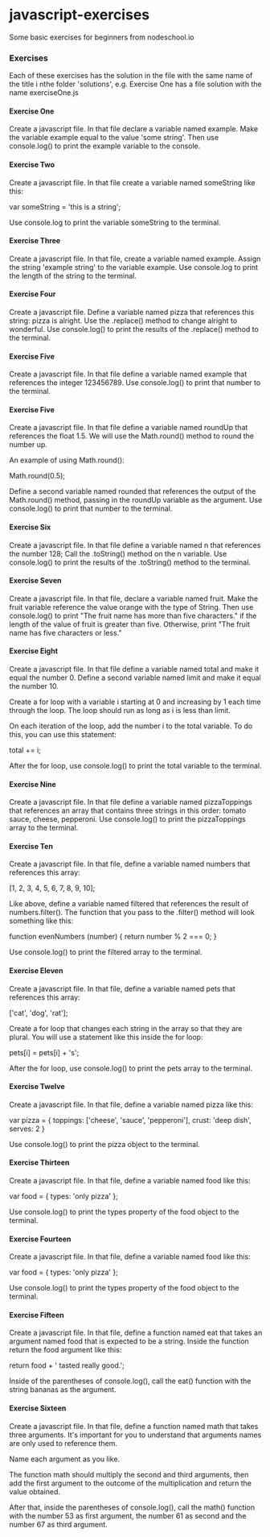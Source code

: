 # javascript-exercises
Some basic exercises for beginners from nodeschool.io

### Exercises

Each of these exercises has the solution in the file with the same name of the title i nthe folder 'solutions', e.g. Exercise One has a file solution with the name exerciseOne.js 

#### Exercise One

Create a javascript file. In that file declare a variable named example. Make the variable example equal to the value 'some string'.
Then use console.log() to print the example variable to the console.

#### Exercise Two

Create a javascript file. In that file create a variable named someString like this:

var someString = 'this is a string';

Use console.log to print the variable someString to the terminal.

#### Exercise Three

Create a javascript file. In that file, create a variable named example. Assign the string 'example string' to the variable example.
Use console.log to print the length of the string to the terminal.

#### Exercise Four

Create a javascript file. Define a variable named pizza that references this string: pizza is alright. Use the .replace() method to change alright to wonderful.
Use console.log() to print the results of the .replace() method to the terminal.

#### Exercise Five

Create a javascript file. In that file define a variable named example that references the integer 123456789.
Use console.log() to print that number to the terminal.

#### Exercise Five

Create a javascript file. In that file define a variable named roundUp that references the float 1.5. We will use the Math.round() method to round the number up.

An example of using Math.round():

Math.round(0.5);

Define a second variable named rounded that references the output of the Math.round() method, passing in the roundUp variable as the argument.
Use console.log() to print that number to the terminal.

#### Exercise Six

Create a javascript file. In that file define a variable named n that references the number 128; Call the .toString() method on the n variable.
Use console.log() to print the results of the .toString() method to the terminal.

#### Exercise Seven

Create a javascript file. In that file, declare a variable named fruit. Make the fruit variable reference the value orange with the type of String.
Then use console.log() to print "The fruit name has more than five characters." if the length of the value of fruit is greater than five.
Otherwise, print "The fruit name has five characters or less."

#### Exercise Eight

Create a javascript file. In that file define a variable named total and make it equal the number 0. Define a second variable named limit and make it equal the number 10.

Create a for loop with a variable i starting at 0 and increasing by 1 each time through the loop. The loop should run as long as i is less than limit. 

On each iteration of the loop, add the number i to the total variable. To do this, you can use this statement:

total += i;

After the for loop, use console.log() to print the total variable to the terminal.

#### Exercise Nine

Create a javascript file. In that file define a variable named pizzaToppings that references an array that contains three strings in this order: tomato sauce, cheese, pepperoni.
Use console.log() to print the pizzaToppings array to the terminal.

#### Exercise Ten

Create a javascript file. In that file, define a variable named numbers that references this array:

[1, 2, 3, 4, 5, 6, 7, 8, 9, 10];

Like above, define a variable named filtered that references the result of numbers.filter(). The function that you pass to the .filter() method will look something like this:

function evenNumbers (number) {
  return number % 2 === 0;
}

Use console.log() to print the filtered array to the terminal.

#### Exercise Eleven

Create a javascript file. In that file, define a variable named pets that references this array:

['cat', 'dog', 'rat'];

Create a for loop that changes each string in the array so that they are plural. You will use a statement like this inside the for loop:

pets[i] = pets[i] + 's';

After the for loop, use console.log() to print the pets array to the terminal.

#### Exercise Twelve

Create a javascript file. In that file, define a variable named pizza like this:

var pizza = {
  toppings: ['cheese', 'sauce', 'pepperoni'],
  crust: 'deep dish',
  serves: 2
}

Use console.log() to print the pizza object to the terminal.

#### Exercise Thirteen

Create a javascript file. In that file, define a variable named food like this:

var food = {
  types: 'only pizza'
};

Use console.log() to print the types property of the food object to the terminal.

#### Exercise Fourteen

Create a javascript file. In that file, define a variable named food like this:

var food = {
  types: 'only pizza'
};

Use console.log() to print the types property of the food object to the terminal.

#### Exercise Fifteen

Create a javascript file. In that file, define a function named eat that takes an argument named food
that is expected to be a string. Inside the function return the food argument like this:

return food + ' tasted really good.';

Inside of the parentheses of console.log(), call the eat() function with the string bananas as the argument.

#### Exercise Sixteen 

Create a javascript file. In that file, define a function named math that takes three arguments. It's important for you to understand that arguments names are only used to reference them. 

Name each argument as you like. 

The function math should multiply the second and third arguments, then add the first argument to the outcome of the multiplication and return the value obtained.

After that, inside the parentheses of console.log(), call the math() function with the number 53 as first argument, the number 61 as second and the number 67 as third argument.


